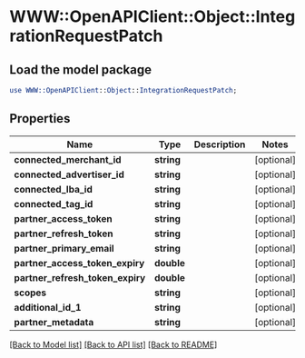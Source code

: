 # WWW::OpenAPIClient::Object::IntegrationRequestPatch

## Load the model package
```perl
use WWW::OpenAPIClient::Object::IntegrationRequestPatch;
```

## Properties
Name | Type | Description | Notes
------------ | ------------- | ------------- | -------------
**connected_merchant_id** | **string** |  | [optional] 
**connected_advertiser_id** | **string** |  | [optional] 
**connected_lba_id** | **string** |  | [optional] 
**connected_tag_id** | **string** |  | [optional] 
**partner_access_token** | **string** |  | [optional] 
**partner_refresh_token** | **string** |  | [optional] 
**partner_primary_email** | **string** |  | [optional] 
**partner_access_token_expiry** | **double** |  | [optional] 
**partner_refresh_token_expiry** | **double** |  | [optional] 
**scopes** | **string** |  | [optional] 
**additional_id_1** | **string** |  | [optional] 
**partner_metadata** | **string** |  | [optional] 

[[Back to Model list]](../README.md#documentation-for-models) [[Back to API list]](../README.md#documentation-for-api-endpoints) [[Back to README]](../README.md)


